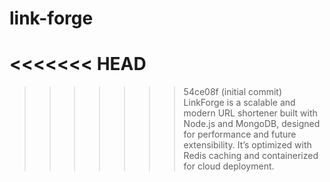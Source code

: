 # link-forge
<<<<<<< HEAD
=======

>>>>>>> 54ce08f (initial commit)
LinkForge is a scalable and modern URL shortener built with Node.js and MongoDB, designed for performance and future extensibility. It’s optimized with Redis caching and containerized for cloud deployment.
